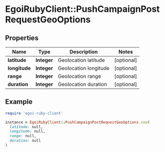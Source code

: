 # EgoiRubyClient::PushCampaignPostRequestGeoOptions

## Properties

| Name | Type | Description | Notes |
| ---- | ---- | ----------- | ----- |
| **latitude** | **Integer** | Geolocation latitude | [optional] |
| **longitude** | **Integer** | Geolocation longitude | [optional] |
| **range** | **Integer** | Geolocation range | [optional] |
| **duration** | **Integer** | Geolocation duration | [optional] |

## Example

```ruby
require 'egoi-ruby-client'

instance = EgoiRubyClient::PushCampaignPostRequestGeoOptions.new(
  latitude: null,
  longitude: null,
  range: null,
  duration: null
)
```

